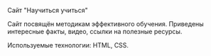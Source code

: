 Сайт "Научиться учиться"

Сайт посвящён методикам эффективного обучения. Приведены интересные факты, видео, ссылки на полезные ресурсы.

Используемые технологии: HTML, CSS.
